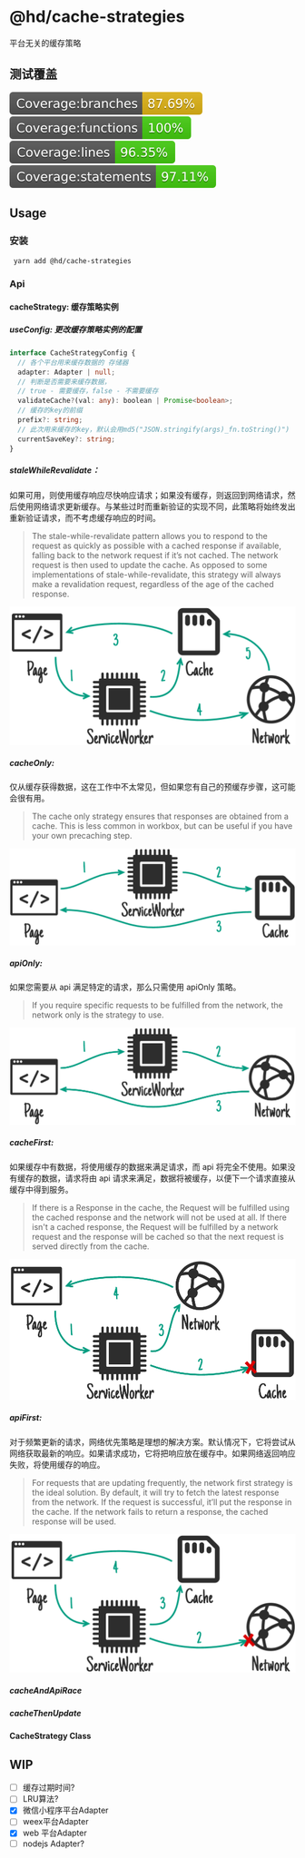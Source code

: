 # @hd/cache-strategies

平台无关的缓存策略

## 测试覆盖

[![branches coverage](./coverage/badge-branches.svg)](./coverage/lcov-report/index.html)
[![functions coverage](./coverage/badge-functions.svg)](./coverage/lcov-report/index.html)
[![lines coverage](./coverage/badge-lines.svg)](./coverage/lcov-report/index.html)
[![statements coverage](./coverage/badge-statements.svg)](./coverage/lcov-report/index.html)

## Usage

### 安装

```
 yarn add @hd/cache-strategies
```

### Api

#### cacheStrategy: 缓存策略实例

  ##### useConfig: 更改缓存策略实例的配置

  ```typescript
  interface CacheStrategyConfig {
    // 各个平台用来缓存数据的 存储器
    adapter: Adapter | null;
    // 判断是否需要来缓存数据，
    // true - 需要缓存，false - 不需要缓存
    validateCache?(val: any): boolean | Promise<boolean>;
    // 缓存的key的前缀
    prefix?: string;
    // 此次用来缓存的key，默认会用md5("JSON.stringify(args)_fn.toString()")
    currentSaveKey?: string;
  }
  ```

  ##### staleWhileRevalidate：

  如果可用，则使用缓存响应尽快响应请求；如果没有缓存，则返回到网络请求，然后使用网络请求更新缓存。与某些过时而重新验证的实现不同，此策略将始终发出重新验证请求，而不考虑缓存响应的时间。

  > The stale-while-revalidate pattern allows you to respond to the request as quickly as possible with a cached response if available, falling back to the network request if it’s not cached. The network request is then used to update the cache. As opposed to some implementations of stale-while-revalidate, this strategy will always make a revalidation request, regardless of the age of the cached response.

  ![stale-while-revalidate.png](./resources/stale-while-revalidate.png)

  ##### cacheOnly:

  仅从缓存获得数据，这在工作中不太常见，但如果您有自己的预缓存步骤，这可能会很有用。

  > The cache only strategy ensures that responses are obtained from a cache. This is less common in workbox, but can be useful if you have your own precaching step.

  ![cache-only.png](./resources/cache-only.png)

  ##### apiOnly:

  如果您需要从 api 满足特定的请求，那么只需使用 apiOnly 策略。

  > If you require specific requests to be fulfilled from the network, the network only is the strategy to use.

  ![network-only.png](./resources/network-only.png)

  ##### cacheFirst:

  如果缓存中有数据，将使用缓存的数据来满足请求，而 api 将完全不使用。如果没有缓存的数据，请求将由 api 请求来满足，数据将被缓存，以便下一个请求直接从缓存中得到服务。

  > If there is a Response in the cache, the Request will be fulfilled using the cached response and the network will not be used at all. If there isn't a cached response, the Request will be fulfilled by a network request and the response will be cached so that the next request is served directly from the cache.

  ![cache-first.png](./resources/cache-first.png)

  ##### apiFirst:

  对于频繁更新的请求，网络优先策略是理想的解决方案。默认情况下，它将尝试从网络获取最新的响应。如果请求成功，它将把响应放在缓存中。如果网络返回响应失败，将使用缓存的响应。

  > For requests that are updating frequently, the network first strategy is the ideal solution. By default, it will try to fetch the latest response from the network. If the request is successful, it’ll put the response in the cache. If the network fails to return a response, the cached response will be used.

  ![network-first.png](./resources/network-first.png)

##### cacheAndApiRace
##### cacheThenUpdate

#### CacheStrategy Class

## WIP

- [ ] 缓存过期时间?
- [ ] LRU算法?
- [x] 微信小程序平台Adapter
- [ ] weex平台Adapter
- [x] web 平台Adapter
- [ ] nodejs Adapter?

